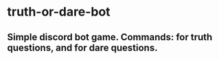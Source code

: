 # truth-or-dare-bot
## Simple discord bot game. Commands: <!basic truth> for truth questions, and <!basic dare> for dare questions. 
